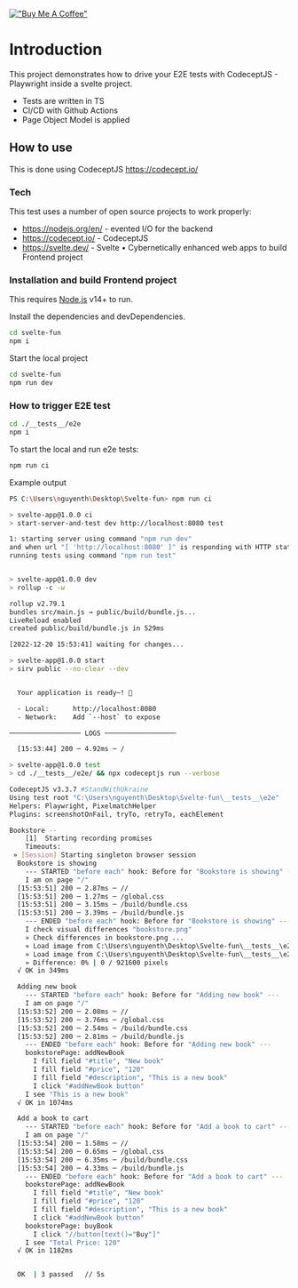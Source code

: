 [!["Buy Me A Coffee"](https://www.buymeacoffee.com/assets/img/custom_images/orange_img.png)](https://www.buymeacoffee.com/peternguyew)

# Introduction

This project demonstrates how to drive your E2E tests with CodeceptJS - Playwright inside a svelte project.

* Tests are written in TS
* CI/CD with Github Actions
* Page Object Model is applied

## How to use

This is done using CodeceptJS <https://codecept.io/>

### Tech

This test uses a number of open source projects to work properly:

* <https://nodejs.org/en/> - evented I/O for the backend
* <https://codecept.io/> - CodeceptJS
* <https://svelte.dev/> - Svelte • Cybernetically enhanced web apps to build Frontend project

### Installation and build Frontend project

This requires [Node.js](https://nodejs.org/) v14+ to run.

Install the dependencies and devDependencies.

```sh
cd svelte-fun
npm i
```

Start the local project
```sh
cd svelte-fun
npm run dev
```

### How to trigger E2E test

```sh
cd ./__tests__/e2e
npm i
```

To start the local and run e2e tests:

```sh
npm run ci
```

Example output

```sh
PS C:\Users\nguyenth\Desktop\Svelte-fun> npm run ci

> svelte-app@1.0.0 ci
> start-server-and-test dev http://localhost:8080 test

1: starting server using command "npm run dev"
and when url "[ 'http://localhost:8080' ]" is responding with HTTP status code NaN
running tests using command "npm run test"


> svelte-app@1.0.0 dev
> rollup -c -w

rollup v2.79.1
bundles src/main.js → public/build/bundle.js...
LiveReload enabled
created public/build/bundle.js in 529ms

[2022-12-20 15:53:41] waiting for changes...

> svelte-app@1.0.0 start
> sirv public --no-clear --dev


  Your application is ready~! 🚀

  - Local:      http://localhost:8080
  - Network:    Add `--host` to expose

────────────────── LOGS ──────────────────

  [15:53:44] 200 ─ 4.92ms ─ /

> svelte-app@1.0.0 test
> cd ./__tests__/e2e/ && npx codeceptjs run --verbose

CodeceptJS v3.3.7 #StandWithUkraine
Using test root "C:\Users\nguyenth\Desktop\Svelte-fun\__tests__\e2e"
Helpers: Playwright, PixelmatchHelper
Plugins: screenshotOnFail, tryTo, retryTo, eachElement

Bookstore --
    [1]  Starting recording promises
    Timeouts: 
 » [Session] Starting singleton browser session
  Bookstore is showing
    --- STARTED "before each" hook: Before for "Bookstore is showing" ---
    I am on page "/"
  [15:53:51] 200 ─ 2.87ms ─ //
  [15:53:51] 200 ─ 1.27ms ─ /global.css
  [15:53:51] 200 ─ 3.15ms ─ /build/bundle.css
  [15:53:51] 200 ─ 3.39ms ─ /build/bundle.js
    --- ENDED "before each" hook: Before for "Bookstore is showing" ---
    I check visual differences "bookstore.png"
    » Check differences in bookstore.png ...
    » Load image from C:\Users\nguyenth\Desktop\Svelte-fun\__tests__\e2e\output/bookstore.png ...
    » Load image from C:\Users\nguyenth\Desktop\Svelte-fun\__tests__\e2e\tests\screenshots\base/bookstore.png ...
    » Difference: 0% | 0 / 921600 pixels
  √ OK in 349ms

  Adding new book
    --- STARTED "before each" hook: Before for "Adding new book" ---
    I am on page "/"
  [15:53:52] 200 ─ 2.08ms ─ //
  [15:53:52] 200 ─ 3.76ms ─ /global.css
  [15:53:52] 200 ─ 2.54ms ─ /build/bundle.css
  [15:53:52] 200 ─ 2.81ms ─ /build/bundle.js
    --- ENDED "before each" hook: Before for "Adding new book" ---
    bookstorePage: addNewBook 
      I fill field "#title", "New book"
      I fill field "#price", "120"
      I fill field "#description", "This is a new book"
      I click "#addNewBook button"
    I see "This is a new book"
  √ OK in 1074ms

  Add a book to cart
    --- STARTED "before each" hook: Before for "Add a book to cart" ---
    I am on page "/"
  [15:53:54] 200 ─ 1.58ms ─ //
  [15:53:54] 200 ─ 0.65ms ─ /global.css
  [15:53:54] 200 ─ 6.35ms ─ /build/bundle.css
  [15:53:54] 200 ─ 4.33ms ─ /build/bundle.js
    --- ENDED "before each" hook: Before for "Add a book to cart" ---
    bookstorePage: addNewBook 
      I fill field "#title", "New book"
      I fill field "#price", "120"
      I fill field "#description", "This is a new book"
      I click "#addNewBook button"
    bookstorePage: buyBook 
      I click "//button[text()="Buy"]"
    I see "Total Price: 120"
  √ OK in 1182ms


  OK  | 3 passed   // 5s
```
